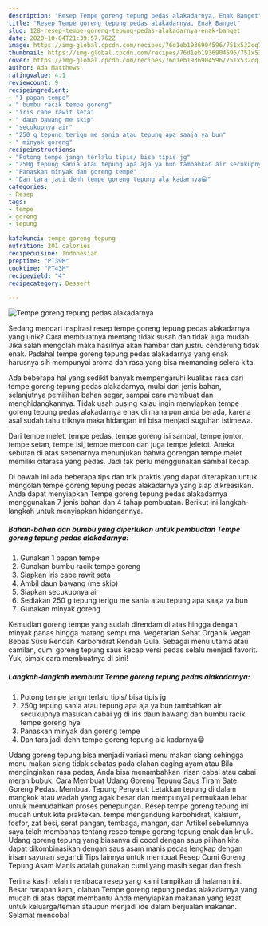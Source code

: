 ```yaml
---
description: "Resep Tempe goreng tepung pedas alakadarnya, Enak Banget"
title: "Resep Tempe goreng tepung pedas alakadarnya, Enak Banget"
slug: 128-resep-tempe-goreng-tepung-pedas-alakadarnya-enak-banget
date: 2020-10-04T21:39:57.762Z
image: https://img-global.cpcdn.com/recipes/76d1eb1936904596/751x532cq70/tempe-goreng-tepung-pedas-alakadarnya-foto-resep-utama.jpg
thumbnail: https://img-global.cpcdn.com/recipes/76d1eb1936904596/751x532cq70/tempe-goreng-tepung-pedas-alakadarnya-foto-resep-utama.jpg
cover: https://img-global.cpcdn.com/recipes/76d1eb1936904596/751x532cq70/tempe-goreng-tepung-pedas-alakadarnya-foto-resep-utama.jpg
author: Ada Matthews
ratingvalue: 4.1
reviewcount: 9
recipeingredient:
- "1 papan tempe"
- " bumbu racik tempe goreng"
- "iris cabe rawit seta"
- " daun bawang me skip"
- "secukupnya air"
- "250 g tepung terigu me sania atau tepung apa saaja ya bun"
- " minyak goreng"
recipeinstructions:
- "Potong tempe jangn terlalu tipis/ bisa tipis jg"
- "250g tepung sania atau tepung apa aja ya bun tambahkan air secukupnya masukan cabai yg di iris daun bawang dan bumbu racik tempe goreng nya"
- "Panaskan minyak dan goreng tempe"
- "Dan tara jadi dehh tempe goreng tepung ala kadarnya😁"
categories:
- Resep
tags:
- tempe
- goreng
- tepung

katakunci: tempe goreng tepung 
nutrition: 201 calories
recipecuisine: Indonesian
preptime: "PT39M"
cooktime: "PT43M"
recipeyield: "4"
recipecategory: Dessert

---
```



![Tempe goreng tepung pedas alakadarnya](https://img-global.cpcdn.com/recipes/76d1eb1936904596/751x532cq70/tempe-goreng-tepung-pedas-alakadarnya-foto-resep-utama.jpg)

Sedang mencari inspirasi resep tempe goreng tepung pedas alakadarnya yang unik? Cara membuatnya memang tidak susah dan tidak juga mudah. Jika salah mengolah maka hasilnya akan hambar dan justru cenderung tidak enak. Padahal tempe goreng tepung pedas alakadarnya yang enak harusnya sih mempunyai aroma dan rasa yang bisa memancing selera kita.

Ada beberapa hal yang sedikit banyak mempengaruhi kualitas rasa dari tempe goreng tepung pedas alakadarnya, mulai dari jenis bahan, selanjutnya pemilihan bahan segar, sampai cara membuat dan menghidangkannya. Tidak usah pusing kalau ingin menyiapkan tempe goreng tepung pedas alakadarnya enak di mana pun anda berada, karena asal sudah tahu triknya maka hidangan ini bisa menjadi suguhan istimewa.

Dari tempe melet, tempe pedas, tempe goreng isi sambal, tempe jontor, tempe setan, tempe isi, tempe mercon dan juga tempe jeletot. Aneka sebutan di atas sebenarnya menunjukan bahwa gorengan tempe melet memiliki citarasa yang pedas. Jadi tak perlu menggunakan sambal kecap.


Di bawah ini ada beberapa tips dan trik praktis yang dapat diterapkan untuk mengolah tempe goreng tepung pedas alakadarnya yang siap dikreasikan. Anda dapat menyiapkan Tempe goreng tepung pedas alakadarnya menggunakan 7 jenis bahan dan 4 tahap pembuatan. Berikut ini langkah-langkah untuk menyiapkan hidangannya.

<!--inarticleads1-->

##### Bahan-bahan dan bumbu yang diperlukan untuk pembuatan Tempe goreng tepung pedas alakadarnya:

1. Gunakan 1 papan tempe
1. Gunakan  bumbu racik tempe goreng
1. Siapkan iris cabe rawit seta
1. Ambil  daun bawang (me skip)
1. Siapkan secukupnya air
1. Sediakan 250 g tepung terigu me sania atau tepung apa saaja ya bun
1. Gunakan  minyak goreng


Kemudian goreng tempe yang sudah direndam di atas hingga dengan minyak panas hingga matang sempurna. Vegetarian Sehat Organik Vegan Bebas Susu Rendah Karbohidrat Rendah Gula. Sebagai menu utama atau camilan, cumi goreng tepung saus kecap versi pedas selalu menjadi favorit. Yuk, simak cara membuatnya di sini! 

<!--inarticleads2-->

##### Langkah-langkah membuat Tempe goreng tepung pedas alakadarnya:

1. Potong tempe jangn terlalu tipis/ bisa tipis jg
1. 250g tepung sania atau tepung apa aja ya bun tambahkan air secukupnya masukan cabai yg di iris daun bawang dan bumbu racik tempe goreng nya
1. Panaskan minyak dan goreng tempe
1. Dan tara jadi dehh tempe goreng tepung ala kadarnya😁


Udang goreng tepung bisa menjadi variasi menu makan siang sehingga menu makan siang tidak sebatas pada olahan daging ayam atau Bila menginginkan rasa pedas, Anda bisa menambahkan irisan cabai atau cabai merah bubuk. Cara Membuat Udang Goreng Tepung Saus Tiram Sate Goreng Pedas. Membuat Tepung Penyalut: Letakkan tepung di dalam mangkok atau wadah yang agak besar dan mempunyai permukaan lebar untuk memudahkan proses penepungan. Resep tempe goreng tepung ini mudah untuk kita praktekan. tempe mengandung karbohidrat, kalsium, fosfor, zat besi, serat pangan, tembaga, mangan, dan Artikel sebelumnya saya telah membahas tentang resep tempe goreng tepung enak dan kriuk. Udang goreng tepung yang biasanya di cocol dengan saus pilihan kita dapat dikombinasikan dengan saus asam manis pedas lengkap dengan irisan sayuran segar di Tips lainnya untuk membuat Resep Cumi Goreng Tepung Asam Manis adalah gunakan cumi yang masih segar dan fresh. 

Terima kasih telah membaca resep yang kami tampilkan di halaman ini. Besar harapan kami, olahan Tempe goreng tepung pedas alakadarnya yang mudah di atas dapat membantu Anda menyiapkan makanan yang lezat untuk keluarga/teman ataupun menjadi ide dalam berjualan makanan. Selamat mencoba!
